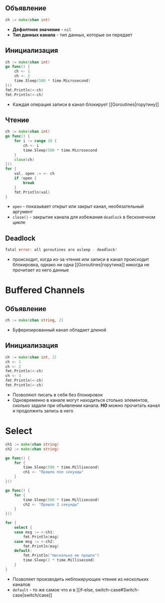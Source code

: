 
## Объявление

```go
ch := make(chan int)
```
- **Дефолтное значение** - `nil`
- **Тип данных канала** - тип данных, которые он передает

## Инициализация

```go
ch := make(chan int)
go func() {
	ch <- 1
	ch <- 2
	time.Sleep(500 * time.Microsecond)
}()
fmt.Println(<-ch)
fmt.Println(<-ch)
```
- Каждая операция записи в канал блокирует [[Goroutines|горутину]]

## Чтение

```go
ch := make(chan int)
go func() {
	for i := range 10 {
		ch <- i
		time.Sleep(500 * time.Microsecond
	}
	close(ch)
}()
for {
	val, open := <- ch
	if !open {
		break
	}
	fmt.Println(val)
}
```
- `open` - показывает открыт или закрыт канал, необязательный аргумент
- `close()` - закрытие канала  для избежания `deadlock` в бесконечном цикле


## Deadlock

```go
fatal error: all goroutines are asleep - deadlock!
```
- происходит, когда из-за чтения или записи в канал происходит блокировка, однако ни одна [[Goroutines|горутина]] никогда не прочитает из него данные

# Buffered Channels

## Объявление

```go
ch := make(chan string, 2)
```
- Буферизированный канал обладает длиной

## Инициализация

```go
ch := make(chan int, 2)
ch <- 1
ch <- 2
fmt.Println(<-ch)
ch <- 3
fmt.Println(<-ch)
fmt.Println(<-ch)
```
- Позволяют писать в себя без блокировок
- Одновременно в канале могут находиться столько элементов, сколько задали при объявлении канала. **НО** можно прочитать канал и продолжить запись в него


# Select

```go
ch1 := make(chan string)
ch2 := make(chan string)

go func() {
	for {
		time.Sleep(500 * time.Millisecond)
		ch1 <- "Прошло пол секунды"
	}
}()

go func() {
	for {
		time.Sleep(500 * time.Millisecond)
		ch2 <- "Прошло 2 секунды"
	}
}()

for {
	select {
	case msg := <-ch1:
		fmt.Println(msg)
	case msg := <-ch2:
		fmt.Println(msg)
	default:
		fmt.Println("Нисколько не прошло")
		time.Sleep(1 * time.Millisecond)
	}
}
```
- Позволяет производить неблокирующее чтение из нескольких каналов
- `default` - то же самое что и в [[if-else, switch-case#Switch-case|switch/case]]